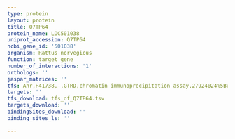 ```yaml
---
type: protein
layout: protein
title: Q7TP64
protein_name: LOC501038
uniprot_accession: Q7TP64
ncbi_gene_id: '501038'
organism: Rattus norvegicus
function: target gene
number_of_interactions: '1'
orthologs: ''
jaspar_matrices: ''
tfs: Ahr,P41738,-,GTRD,chromatin immunoprecipitation assay,27924024%5Buid%5D,No
targets: ''
tfs_download: tfs_of_Q7TP64.tsv
targets_download: ''
bindingSites_download: ''
binding_sites_ls: ''

---
```

